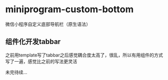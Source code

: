 # miniprogram-custom-bottom
微信小程序自定义底部导航栏（原生语法）

## 组件化开发tabbar

之前用template写了tabbar之后感觉耦合度太高了，很乱，所以有用组件的方式写了一遍，感觉比之前的写法更灵活

未完待续...